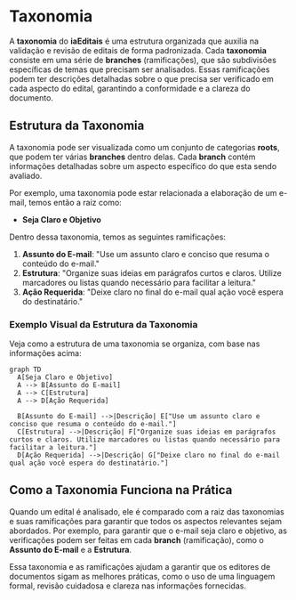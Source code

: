 # Taxonomia

A **taxonomia** do **iaEditais** é uma estrutura organizada que auxilia na validação e revisão de editais de forma padronizada. Cada **taxonomia** consiste em uma série de **branches** (ramificações), que são subdivisões específicas de temas que precisam ser analisados. Essas ramificações podem ter descrições detalhadas sobre o que precisa ser verificado em cada aspecto do edital, garantindo a conformidade e a clareza do documento.

## Estrutura da Taxonomia

A taxonomia pode ser visualizada como um conjunto de categorias **roots**, que podem ter várias **branches** dentro delas. Cada **branch** contém informações detalhadas sobre um aspecto específico do que esta sendo avaliado.

Por exemplo, uma taxonomia pode estar relacionada a elaboração de um e-mail, temos então a raiz como:

- **Seja Claro e Objetivo**
  
Dentro dessa taxonomia, temos as seguintes ramificações:

1. **Assunto do E-mail**: "Use um assunto claro e conciso que resuma o conteúdo do e-mail."
2. **Estrutura**: "Organize suas ideias em parágrafos curtos e claros. Utilize marcadores ou listas quando necessário para facilitar a leitura."
3. **Ação Requerida**: "Deixe claro no final do e-mail qual ação você espera do destinatário."

### Exemplo Visual da Estrutura da Taxonomia

Veja como a estrutura de uma taxonomia se organiza, com base nas informações acima:

```mermaid
graph TD
  A[Seja Claro e Objetivo]
  A --> B[Assunto do E-mail]
  A --> C[Estrutura]
  A --> D[Ação Requerida]
  
  B[Assunto do E-mail] -->|Descrição| E["Use um assunto claro e conciso que resuma o conteúdo do e-mail."]
  C[Estrutura] -->|Descrição| F["Organize suas ideias em parágrafos curtos e claros. Utilize marcadores ou listas quando necessário para facilitar a leitura."]
  D[Ação Requerida] -->|Descrição| G["Deixe claro no final do e-mail qual ação você espera do destinatário."]
```

## Como a Taxonomia Funciona na Prática

Quando um edital é analisado, ele é comparado com a raiz das taxonomias e suas ramificações para garantir que todos os aspectos relevantes sejam abordados. Por exemplo, para garantir que o e-mail seja claro e objetivo, as verificações podem ser feitas em cada **branch** (ramificação), como o **Assunto do E-mail** e a **Estrutura**.

Essa taxonomia e as ramificações ajudam a garantir que os editores de documentos sigam as melhores práticas, como o uso de uma linguagem formal, revisão cuidadosa e clareza nas informações fornecidas.
